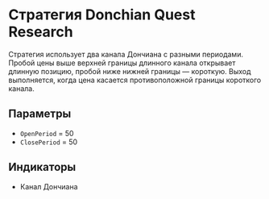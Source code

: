 # Стратегия Donchian Quest Research

Стратегия использует два канала Дончиана с разными периодами. Пробой цены выше верхней границы длинного канала открывает длинную позицию, пробой ниже нижней границы — короткую. Выход выполняется, когда цена касается противоположной границы короткого канала.

## Параметры

- `OpenPeriod` = 50
- `ClosePeriod` = 50

## Индикаторы

- Канал Дончиана
